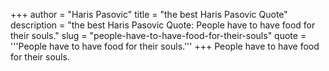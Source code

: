 +++
author = "Haris Pasovic"
title = "the best Haris Pasovic Quote"
description = "the best Haris Pasovic Quote: People have to have food for their souls."
slug = "people-have-to-have-food-for-their-souls"
quote = '''People have to have food for their souls.'''
+++
People have to have food for their souls.
